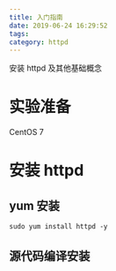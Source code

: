 ```yaml
---
title: 入门指南
date: 2019-06-24 16:29:52
tags: 
category: httpd
---
```

安装 httpd 及其他基础概念 
<!-- more -->
# 实验准备
CentOS 7

# 安装 httpd
## yum 安装
```shell
sudo yum install httpd -y 
```
## 源代码编译安装


